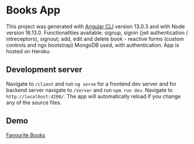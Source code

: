 # Books App

This project was generated with [Angular CLI](https://github.com/angular/angular-cli) version 13.0.3 and with Node version 16.13.0.
Functionalities available: signup, signin (jwt authentication / intreceptors), signout; add, edit and delete book - reactive forms (custom controls and ngx bootstrap)
MongoDB used, with authentication.
App is hosted on Heroku.

## Development server

Navigate to `/client` and run `ng serve` for a frontend dev server and for backend server navigate to `/server` and run `npm run dev`. Navigate to `http://localhost:4200/`. The app will automatically reload if you change any of the source files.

## Demo

[Favourite Books](https://favourite-books-app-cl.herokuapp.com/)
